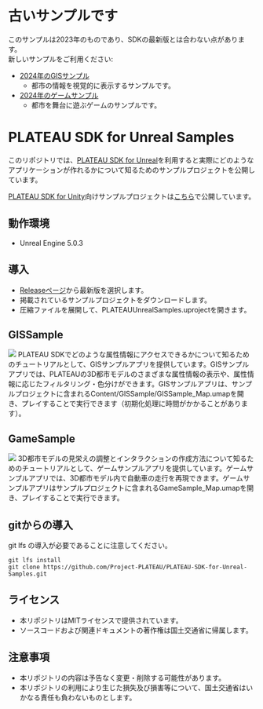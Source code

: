 # 古いサンプルです
このサンプルは2023年のものであり、SDKの最新版とは合わない点があります。  
新しいサンプルをご利用ください:  
- [2024年のGISサンプル](https://github.com/Project-PLATEAU/PLATEAU-SDK-for-Unreal-GISSample)
  - 都市の情報を視覚的に表示するサンプルです。
- [2024年のゲームサンプル](https://github.com/Project-PLATEAU/PLATEAU-SDK-for-Unreal-GameSample)
  - 都市を舞台に遊ぶゲームのサンプルです。

# PLATEAU SDK for Unreal Samples
このリポジトリでは、[PLATEAU SDK for Unreal](https://github.com/Project-PLATEAU/PLATEAU-SDK-for-Unreal)を利用すると実際にどのようなアプリケーションが作れるかについて知るためのサンプルプロジェクトを公開しています。

[PLATEAU SDK for Unity](https://github.com/Project-PLATEAU/PLATEAU-SDK-for-Uniy)向けサンプルプロジェクトは[こちら](https://github.com/Project-PLATEAU/PLATEAU-SDK-for-Unity-Samples)で公開しています。

## 動作環境
- Unreal Engine 5.0.3

## 導入
- [Releaseページ](https://github.com/Project-PLATEAU/PLATEAU-SDK-for-Unreal-Samples/releases)から最新版を選択します。
- 掲載されているサンプルプロジェクトをダウンロードします。
- 圧縮ファイルを展開して、PLATEAUUnrealSamples.uprojectを開きます。

## GISSample
![](/README_Images/GISSample.png)
PLATEAU SDKでどのような属性情報にアクセスできるかについて知るためのチュートリアルとして、GISサンプルアプリを提供しています。GISサンプルアプリでは、PLATEAUの3D都市モデルのさまざまな属性情報の表示や、属性情報に応じたフィルタリング・色分けができます。GISサンプルアプリは、サンプルプロジェクトに含まれるContent/GISSample/GISSample_Map.umapを開き、プレイすることで実行できます（初期化処理に時間がかかることがあります）。

## GameSample
![](/README_Images/GameSample.png)
3D都市モデルの見栄えの調整とインタラクションの作成方法について知るためのチュートリアルとして、ゲームサンプルアプリを提供しています。ゲームサンプルアプリでは、3D都市モデル内で自動車の走行を再現できます。ゲームサンプルアプリはサンプルプロジェクトに含まれるGameSample_Map.umapを開き、プレイすることで実行できます。

## gitからの導入
git lfs の導入が必要であることに注意してください。
```
git lfs install
git clone https://github.com/Project-PLATEAU/PLATEAU-SDK-for-Unreal-Samples.git
```

## ライセンス
- 本リポジトリはMITライセンスで提供されています。
- ソースコードおよび関連ドキュメントの著作権は国土交通省に帰属します。

## 注意事項
- 本リポジトリの内容は予告なく変更・削除する可能性があります。
- 本リポジトリの利用により生じた損失及び損害等について、国土交通省はいかなる責任も負わないものとします。

